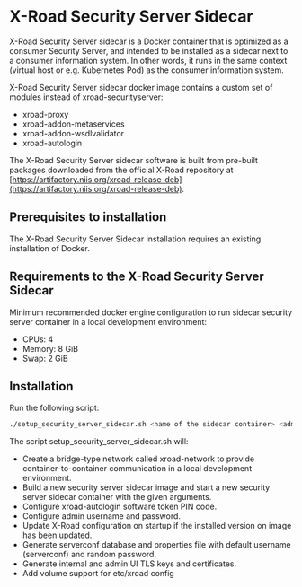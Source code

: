 # X-Road Security Server Sidecar

X-Road Security Server sidecar is a Docker container that is optimized as a consumer Security Server, and intended to be installed as a sidecar next to a consumer information system. In other words, it runs in the same context (virtual host or e.g. Kubernetes Pod) as the consumer information system.

X-Road Security Server sidecar docker image contains a custom set of modules instead of xroad-securityserver:

- xroad-proxy
- xroad-addon-metaservices
- xroad-addon-wsdlvalidator
- xroad-autologin

The X-Road Security Server sidecar software is built from pre-built packages downloaded from the official X-Road repository at [https://artifactory.niis.org/xroad-release-deb](https://artifactory.niis.org/xroad-release-deb).

## Prerequisites to installation

The X-Road Security Server Sidecar installation requires an existing installation of Docker.

## Requirements to the X-Road Security Server Sidecar

Minimum recommended docker engine configuration to run sidecar security server container in a local development environment:

- CPUs: 4
- Memory: 8 GiB
- Swap: 2 GiB

## Installation

Run the following script:

  ```bash
  ./setup_security_server_sidecar.sh <name of the sidecar container> <admin UI port> <software token PIN code> <admin username> <admin password>
  ```

The script setup_security_server_sidecar.sh will:

- Create a bridge-type network called xroad-network to provide container-to-container communication in a local development environment.
- Build a new security server sidecar image and start a new security server sidecar container with the given arguments.
- Configure xroad-autologin software token PIN code.
- Configure admin username and password.
- Update X-Road configuration on startup if the installed version on image has been updated.
- Generate serverconf database and properties file with default username (serverconf) and random password.
- Generate internal and admin UI TLS keys and certificates.
- Add volume support for etc/xroad config
